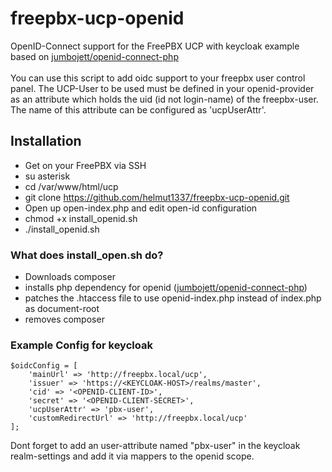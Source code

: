 # freepbx-ucp-openid
OpenID-Connect support for the FreePBX UCP with keycloak example based on [jumbojett/openid-connect-php](https://github.com/jumbojett/OpenID-Connect-PHP)\
\
You can use this script to add oidc support to your freepbx user control panel.
The UCP-User to be used must be defined in your openid-provider as an attribute which holds the uid (id not login-name) of the freepbx-user. The name of this attribute can be configured as 'ucpUserAttr'.

## Installation
- Get on your FreePBX via SSH
- su asterisk
- cd /var/www/html/ucp
- git clone https://github.com/helmut1337/freepbx-ucp-openid.git
- Open up open-index.php and edit open-id configuration
- chmod +x install_openid.sh
- ./install_openid.sh

### What does install_open.sh do?
- Downloads composer
- installs php dependency for openid ([jumbojett/openid-connect-php](https://github.com/jumbojett/OpenID-Connect-PHP))
- patches the .htaccess file to use openid-index.php instead of index.php as document-root
- removes composer

### Example Config for keycloak

```
$oidcConfig = [
    'mainUrl' => 'http://freepbx.local/ucp',
    'issuer' => 'https://<KEYCLOAK-HOST>/realms/master',
    'cid' => '<OPENID-CLIENT-ID>',
    'secret' => '<OPENID-CLIENT-SECRET>',
    'ucpUserAttr' => 'pbx-user',
    'customRedirectUrl' => 'http://freepbx.local/ucp'
];
```

Dont forget to add an user-attribute named "pbx-user" in the keycloak realm-settings and add it via mappers to the openid scope.